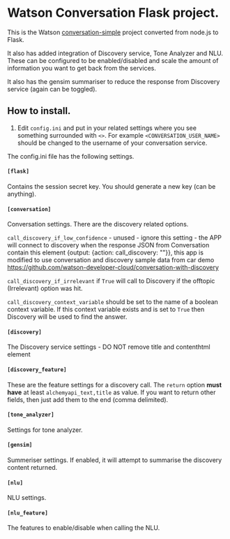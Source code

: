 # Watson Conversation Flask project.

This is the Watson [conversation-simple](https://github.com/watson-developer-cloud/conversation-simple) project converted from node.js to Flask. 

It also has added integration of Discovery service, Tone Analyzer and NLU. These can be configured to be enabled/disabled and scale the amount of information you want to get back from the services. 

It also has the gensim summariser to reduce the response from Discovery service (again can be toggled). 

## How to install. 

1. Edit `config.ini` and put in your related settings where you see something surrounded with `<>`. For example `<CONVERSATION_USER_NAME>` should be changed to the username of your conversation service. 

The config.ini file has the following settings. 

#### `[flask]`
Contains the session secret key. You should generate a new key (can be anything). 

#### `[conversation]`
Conversation settings. There are the discovery related options. 

`call_discovery_if_low_confidence` - unused - ignore this setting - the APP will connect to discovery when the response JSON from Conversation contain this element {output: {action: call_discovery: ""}}, this app is modified to use conversation and discovery sample data from car demo
https://github.com/watson-developer-cloud/conversation-with-discovery

`call_discovery_if_irrelevant` if `True` will call to Discovery if the offtopic (Irrelevant) option was hit. 

`call_discovery_context_variable` should be set to the name of a boolean context variable. If this context variable exists and is set to `True` then Discovery will be used to find the answer. 

#### `[discovery]`
The Discovery service settings - DO NOT remove title and contenthtml element

#### `[discovery_feature]`
These are the feature settings for a discovery call. The `return` option **must have** at least `alchemyapi_text,title` as value. If you want to return other fields, then just add them to the end (comma delimited). 

#### `[tone_analyzer]`
Settings for tone analyzer. 

#### `[gensim]`
Summeriser settings. If enabled, it will attempt to summarise the discovery content returned. 

#### `[nlu]`
NLU settings. 

#### `[nlu_feature]`
The features to enable/disable when calling the NLU. 

